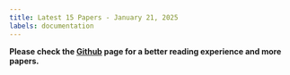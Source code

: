 ```yaml
---
title: Latest 15 Papers - January 21, 2025
labels: documentation
---
```

**Please check the [Github](https://github.com/jyyang621/DailyArXiv/) page for a better reading experience and more papers.**
